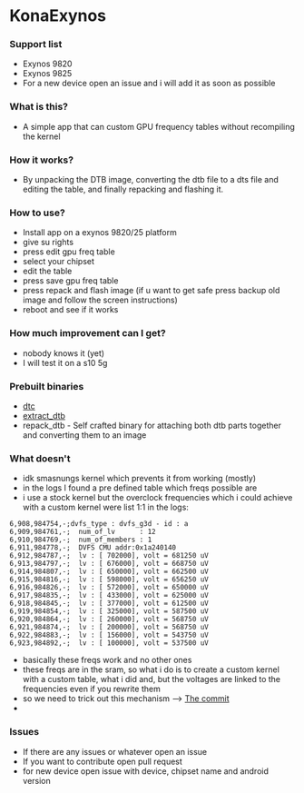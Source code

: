 # KonaExynos

### Support list
* Exynos 9820
* Exynos 9825
* For a new device open an issue and i will add it as soon as possible

### What is this?

- A simple app that can custom GPU frequency tables without recompiling the kernel

### How it works?

- By unpacking the DTB image, converting the dtb file to a dts file and editing the table, and finally repacking and flashing it.

### How to use?

- Install app on a exynos 9820/25 platform
- give su rights 
- press edit gpu freq table 
- select your chipset 
- edit the table
- press save gpu freq table
- press repack and flash image (if u want to get safe press backup old image and follow the screen instructions)
- reboot and see if it works

### How much improvement can I get?

- nobody knows it (yet)
- I will test it on a s10 5g

### Prebuilt binaries

- [dtc](https://github.com/xzr467706992/dtc-aosp/tree/standalone)
- [extract_dtb](https://github.com/PabloCastellano/extract-dtb)
- repack_dtb - Self crafted binary for attaching both dtb parts together and converting them to an image

### What doesn't
- idk smasnungs kernel which prevents it from working (mostly)
- in the logs I found a pre defined table which freqs possible are
- i use a stock kernel but the overclock frequencies which i could achieve with a custom kernel were list 1:1 in the logs:
```
6,908,984754,-;dvfs_type : dvfs_g3d - id : a
6,909,984761,-;  num_of_lv      : 12
6,910,984769,-;  num_of_members : 1
6,911,984778,-;  DVFS CMU addr:0x1a240140
6,912,984787,-;  lv : [ 702000], volt = 681250 uV 
6,913,984797,-;  lv : [ 676000], volt = 668750 uV
6,914,984807,-;  lv : [ 650000], volt = 662500 uV
6,915,984816,-;  lv : [ 598000], volt = 656250 uV
6,916,984826,-;  lv : [ 572000], volt = 650000 uV
6,917,984835,-;  lv : [ 433000], volt = 625000 uV
6,918,984845,-;  lv : [ 377000], volt = 612500 uV
6,919,984854,-;  lv : [ 325000], volt = 587500 uV
6,920,984864,-;  lv : [ 260000], volt = 568750 uV 
6,921,984874,-;  lv : [ 200000], volt = 568750 uV
6,922,984883,-;  lv : [ 156000], volt = 543750 uV
6,923,984892,-;  lv : [ 100000], volt = 537500 uV
```
- basically these freqs work and no other ones
- these freqs are in the sram, so what i do is to create a custom kernel with a custom table, what i did and, but the voltages are linked to the frequencies even if you rewrite them
- so we need to trick out this mechanism --> [The commit](https://github.com/Creeeeger/Galaxy_S10_5G_Kernel/commit/da293bfb95effcfcba1900a4a3fb15a95b471ef9#diff-830b66ed3916a0a50cb5b270b4a2b5d1ace91f93ccac5534b69c041558aba923)
- 
### Issues 
- If there are any issues or whatever open an issue 
- If you want to contribute open pull request 
- for new device open issue with device, chipset name and android version 
